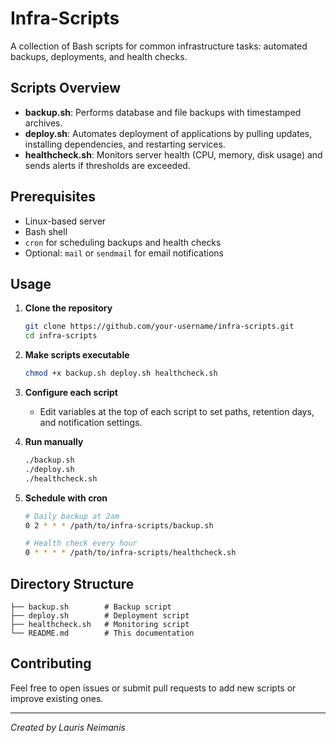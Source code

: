 # Infra-Scripts

A collection of Bash scripts for common infrastructure tasks: automated backups, deployments, and health checks.

## Scripts Overview

- **backup.sh**: Performs database and file backups with timestamped archives.
- **deploy.sh**: Automates deployment of applications by pulling updates, installing dependencies, and restarting services.
- **healthcheck.sh**: Monitors server health (CPU, memory, disk usage) and sends alerts if thresholds are exceeded.

## Prerequisites

- Linux-based server
- Bash shell
- `cron` for scheduling backups and health checks
- Optional: `mail` or `sendmail` for email notifications

## Usage

1. **Clone the repository**
   ```bash
   git clone https://github.com/your-username/infra-scripts.git
   cd infra-scripts
   ```

2. **Make scripts executable**
   ```bash
   chmod +x backup.sh deploy.sh healthcheck.sh
   ```

3. **Configure each script**
   - Edit variables at the top of each script to set paths, retention days, and notification settings.

4. **Run manually**
   ```bash
   ./backup.sh
   ./deploy.sh
   ./healthcheck.sh
   ```

5. **Schedule with cron**
   ```bash
   # Daily backup at 2am
   0 2 * * * /path/to/infra-scripts/backup.sh

   # Health check every hour
   0 * * * * /path/to/infra-scripts/healthcheck.sh
   ```

## Directory Structure

```
├── backup.sh        # Backup script
├── deploy.sh        # Deployment script
├── healthcheck.sh   # Monitoring script
└── README.md        # This documentation
```

## Contributing

Feel free to open issues or submit pull requests to add new scripts or improve existing ones.

---

*Created by Lauris Neimanis*

